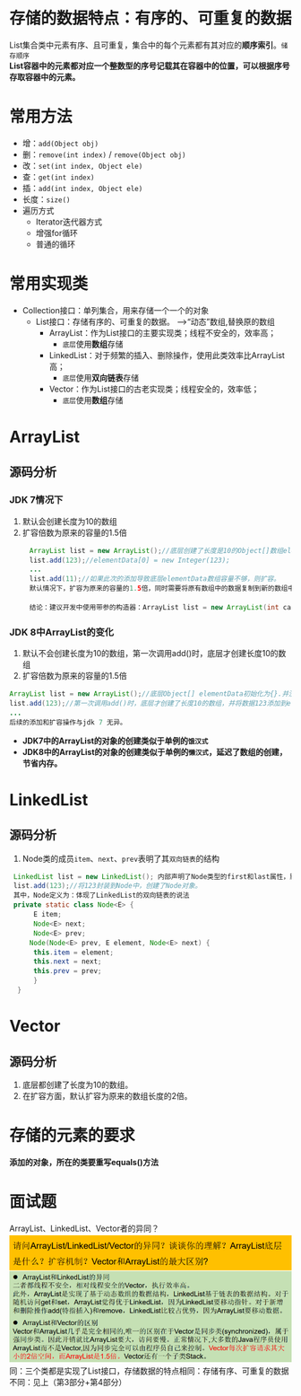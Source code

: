 
# 存储的数据特点：有序的、可重复的数据
List集合类中元素有序、且可重复，集合中的每个元素都有其对应的**顺序索引**。`储存顺序`  
**List容器中的元素都对应一个整数型的序号记载其在容器中的位置，可以根据序号存取容器中的元素。**  
# 常用方法

- 增：`add(Object obj)`
- 删：`remove(int index)` / `remove(Object obj)`
- 改：`set(int index, Object ele)`
- 查：`get(int index)`
- 插：`add(int index, Object ele)`
- 长度：`size()`
- 遍历方式
   - Iterator迭代器方式
   - 增强for循环
   - 普通的循环
# 常用实现类

- Collection接口：单列集合，用来存储一个一个的对象
   - List接口：存储有序的、可重复的数据。  -->“动态”数组,替换原的数组
      - ArrayList：作为List接口的主要实现类；线程不安全的，效率高；
         - `底层`使用**数组**存储
      - LinkedList：对于频繁的插入、删除操作，使用此类效率比ArrayList高；
         - `底层`使用**双向链表**存储
      - Vector：作为List接口的古老实现类；线程安全的，效率低；
         - `底层`使用**数组**存储
# ArrayList
## 源码分析
### JDK 7情况下

1. 默认会创建长度为10的数组
2. 扩容倍数为原来的容量的1.5倍
```java
     ArrayList list = new ArrayList();//底层创建了长度是10的Object[]数组elementData
     list.add(123);//elementData[0] = new Integer(123);
     ...
     list.add(11);//如果此次的添加导致底层elementData数组容量不够，则扩容。
     默认情况下，扩容为原来的容量的1.5倍，同时需要将原有数组中的数据复制到新的数组中。

     结论：建议开发中使用带参的构造器：ArrayList list = new ArrayList(int capacity)
```
###  JDK 8中ArrayList的变化

1. 默认不会创建长度为10的数组，第一次调用add()时，底层才创建长度10的数组
2. 扩容倍数为原来的容量的1.5倍
```java
ArrayList list = new ArrayList();//底层Object[] elementData初始化为{}.并没创建长度为10的数组
list.add(123);//第一次调用add()时，底层才创建了长度10的数组，并将数据123添加到elementData[0]
...
后续的添加和扩容操作与jdk 7 无异。
```
* **JDK7中的ArrayList的对象的创建类似于单例的`饿汉式`**
* **JDK8中的ArrayList的对象的创建类似于单例的`懒汉式`，延迟了数组的创建，节省内存。**

# LinkedList
## 源码分析

1. Node类的成员`item`、`next`、`prev`表明了其`双向链表`的结构
```java
 LinkedList list = new LinkedList(); 内部声明了Node类型的first和last属性，默认值为null
 list.add(123);//将123封装到Node中，创建了Node对象。
 其中，Node定义为：体现了LinkedList的双向链表的说法
 private static class Node<E> {
      E item;
      Node<E> next;
      Node<E> prev;      
     Node(Node<E> prev, E element, Node<E> next) {
      this.item = element;
      this.next = next;
      this.prev = prev;
      }
  }
```
# Vector
## 源码分析

1. 底层都创建了长度为10的数组。
2. 在扩容方面，默认扩容为原来的数组长度的2倍。
# 存储的元素的要求
**添加的对象，所在的类要重写equals()方法**
# 面试题
ArrayList、LinkedList、Vector者的异同？
![image.png](image/img_2.png)
同：三个类都是实现了List接口，存储数据的特点相同：存储有序、可重复的数据
不同：见上（第3部分+第4部分）





